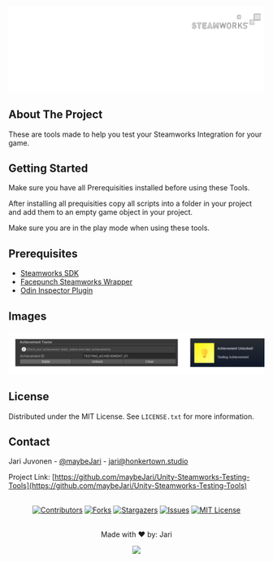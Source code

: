 <!-- PROJECT LOGO -->
<br />
<div align="center">
    <img src="img/projectlogo.png" alt="Project Logo">
  </a>
</div>

<!-- ABOUT THE PROJECT -->

## About The Project

These are tools made to help you test your Steamworks Integration for your game.

<!-- GETTING STARTED -->

## Getting Started

Make sure you have all Prerequisities installed before using these Tools.

After installing all prequisities copy all scripts into a folder in your project and add them to an empty game object in your project.

Make sure you are in the play mode when using these tools.

<!-- PREREQUISITES -->

## Prerequisites

- [Steamworks SDK](https://partner.steamgames.com/downloads/list)
- [Facepunch Steamworks Wrapper](https://wiki.facepunch.com/steamworks/)
- [Odin Inspector Plugin](https://odininspector.com)

<!-- IMAGES -->

## Images

<div align="center">
    <img src="img/achievement.png" alt="Achievement Tester">
  </a>
</div>

<!-- LICENSE -->

## License

Distributed under the MIT License. See `LICENSE.txt` for more information.

<!-- CONTACT -->

## Contact

Jari Juvonen - [@maybeJari](https://twitter.com/maybejari) - jari@honkertown.studio

Project Link: [https://github.com/maybeJari/Unity-Steamworks-Testing-Tools](https://github.com/maybeJari/Unity-Steamworks-Testing-Tools)
<br>
<br>

<!-- ICONS -->
<div align="center">

[![Contributors][contributors-shield]][contributors-url]
[![Forks][forks-shield]][forks-url]
[![Stargazers][stars-shield]][stars-url]
[![Issues][issues-shield]][issues-url]
[![MIT License][license-shield]][license-url]

</div>
<br>
<div align="center">
    Made with ❤️ by: Jari
    <br />

  </p>
  <a href="https://www.patreon.com/maybejari">
	<img src="https://c5.patreon.com/external/logo/become_a_patron_button@2x.png" width="160">
</a>
</div>

<!-- MARKDOWN LINKS & IMAGES -->
<!-- https://www.markdownguide.org/basic-syntax/#reference-style-links -->

[contributors-shield]: https://img.shields.io/github/contributors/maybeJari/Unity-Steamworks-Testing-Tools.svg?style=for-the-badge
[contributors-url]: https://github.com/maybeJari/Unity-Steamworks-Testing-Tools/graphs/contributors
[forks-shield]: https://img.shields.io/github/forks/maybeJari/Unity-Steamworks-Testing-Tools.svg?style=for-the-badge
[forks-url]: https://github.com/maybeJari/Unity-Steamworks-Testing-Tools/network/members
[stars-shield]: https://img.shields.io/github/stars/maybeJari/Unity-Steamworks-Testing-Tools.svg?style=for-the-badge
[stars-url]: https://github.com/maybeJari/Unity-Steamworks-Testing-Tools/stargazers
[issues-shield]: https://img.shields.io/github/issues/maybeJari/Unity-Steamworks-Testing-Tools.svg?style=for-the-badge
[issues-url]: https://github.com/maybeJari/Unity-Steamworks-Testing-Tools/issues
[license-shield]: https://img.shields.io/github/license/maybeJari/Unity-Steamworks-Testing-Tools.svg?style=for-the-badge
[license-url]: https://github.com/maybeJari/Unity-Steamworks-Testing-Tools/blob/master/LICENSE.txt
